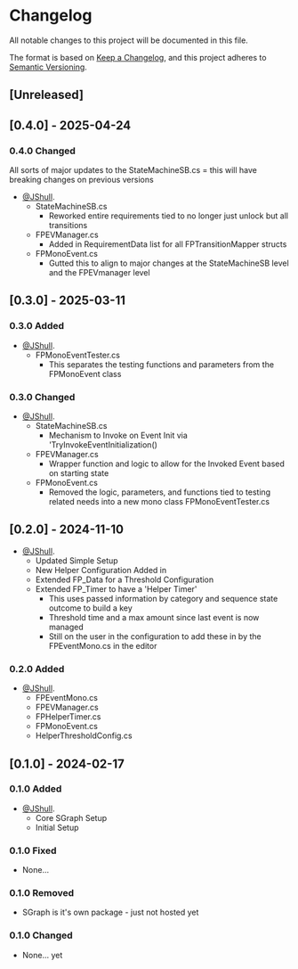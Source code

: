# Changelog

All notable changes to this project will be documented in this file.

The format is based on [Keep a Changelog](https://keepachangelog.com/en/1.0.0/),
and this project adheres to [Semantic Versioning](https://semver.org/spec/v2.0.0.html).

## [Unreleased]

## [0.4.0] - 2025-04-24

### 0.4.0 Changed

All sorts of major updates to the StateMachineSB.cs = this will have breaking changes on previous versions

- [@JShull](https://github.com/jshull).
  - StateMachineSB.cs
    - Reworked entire requirements tied to no longer just unlock but all transitions
  - FPEVManager.cs
    - Added in RequirementData list for all FPTransitionMapper structs
  - FPMonoEvent.cs
    - Gutted this to align to major changes at the StateMachineSB level and the FPEVmanager level

## [0.3.0] - 2025-03-11

### 0.3.0 Added

- [@JShull](https://github.com/jshull).
  - FPMonoEventTester.cs
    - This separates the testing functions and parameters from the FPMonoEvent class

### 0.3.0 Changed

- [@JShull](https://github.com/jshull).
  - StateMachineSB.cs
    - Mechanism to Invoke on Event Init via 'TryInvokeEventInitialization()
  - FPEVManager.cs
    - Wrapper function and logic to allow for the Invoked Event based on starting state
  - FPMonoEvent.cs
    - Removed the logic, parameters, and functions tied to testing related needs into a new mono class FPMonoEventTester.cs

## [0.2.0] - 2024-11-10

- [@JShull](https://github.com/jshull).
  - Updated Simple Setup
  - New Helper Configuration Added in
  - Extended FP_Data for a Threshold Configuration
  - Extended FP_Timer to have a 'Helper Timer'
    - This uses passed information by category and sequence state outcome to build a key
    - Threshold time and a max amount since last event is now managed
    - Still on the user in the configuration to add these in by the FPEventMono.cs in the editor

### 0.2.0 Added

- [@JShull](https://github.com/jshull).
  - FPEventMono.cs
  - FPEVManager.cs
  - FPHelperTimer.cs
  - FPMonoEvent.cs
  - HelperThresholdConfig.cs

## [0.1.0] - 2024-02-17

### 0.1.0 Added

- [@JShull](https://github.com/jshull).
  - Core SGraph Setup
  - Initial Setup

### 0.1.0 Fixed

- None...

### 0.1.0 Removed

- SGraph is it's own package - just not hosted yet

### 0.1.0 Changed

- None... yet
